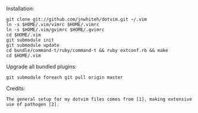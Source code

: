 Installation:

	git clone git://github.com/jnwhiteh/dotvim.git ~/.vim
	ln -s $HOME/.vim/vimrc $HOME/.vimrc
	ln -s $HOME/.vim/gvimrc $HOME/.gvimrc
	cd $HOME/.vim
	git submodule init
	git submodule update
	cd bundle/command-t/ruby/command-t && ruby extconf.rb && make
	cd $HOME/.vim

Upgrade all bundled plugins:

	git submodule foreach git pull origin master


Credits:

	The general setup for my dotvim files comes from [1], making extensive
	use of pathogen [2].

[1]: http://vimcasts.org/episodes/synchronizing-plugins-with-git-submodules-and-pathogen/
[2]: http://www.vim.org/scripts/script.php?script_id=2332

